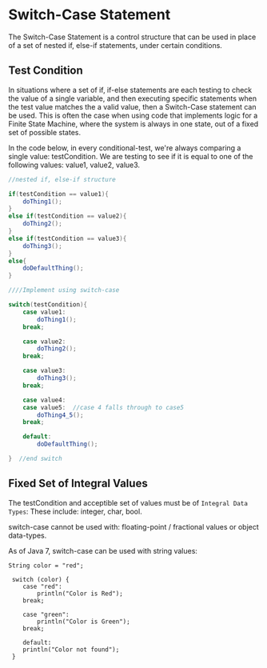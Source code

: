 # Switch-Case Statement

The Switch-Case Statement is a control structure that can be used in place of a set of nested if, else-if statements, under certain conditions.

## Test Condition

In situations where a set of if, if-else statements are each testing to check the value of a single variable, and then executing specific statements when the test value matches the a valid value, then a Switch-Case statement can be used. This is often the case when using code that implements logic for a Finite State Machine, where the system is always in one state, out of a fixed set of possible states.

In the code below, in every conditional-test, we're always comparing a single value: testCondition. We are testing to see if it is equal to one of the following values: value1, value2, value3.

```java
//nested if, else-if structure

if(testCondition == value1){
    doThing1();
}
else if(testCondition == value2){
    doThing2();
}
else if(testCondition == value3){
    doThing3();
}
else{
    doDefaultThing();
}

////Implement using switch-case

switch(testCondition){
    case value1:
        doThing1();
    break;

    case value2:
        doThing2();
    break;

    case value3:
        doThing3();
    break;

    case value4:  
    case value5:  //case 4 falls through to case5 
        doThing4_5();
    break;

    default:
        doDefaultThing();

}  //end switch
```

## Fixed Set of Integral Values

The testCondition and acceptible set of values must be of `Integral Data Types`: These include: integer, char, bool.

switch-case cannot be used with: floating-point / fractional values or object data-types.

As of Java 7, switch-case can be used with string values:

```text
String color = "red";  

 switch (color) {  
    case "red":  
        println("Color is Red");  
    break; 

    case "green":  
        println("Color is Green"); 
    break;  

    default:  
    println("Color not found");  
 }
```

